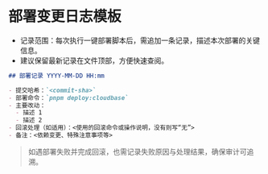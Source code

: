 # 部署变更日志模板

- 记录范围：每次执行一键部署脚本后，需追加一条记录，描述本次部署的关键信息。
- 建议保留最新记录在文件顶部，方便快速查阅。

````markdown
## 部署记录 YYYY-MM-DD HH:mm

- 提交哈希：`<commit-sha>`
- 部署命令：`pnpm deploy:cloudbase`
- 主要改动：
  - 描述 1
  - 描述 2
- 回滚处理（如适用）：<使用的回滚命令或操作说明，没有则写“无”>
- 备注：<依赖变更、特殊注意事项等>
````

> 如遇部署失败并完成回滚，也需记录失败原因与处理结果，确保审计可追溯。
